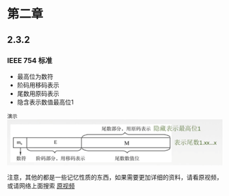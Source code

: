 # 第二章

## 2.3.2

### IEEE 754 标准

- 最高位为数符
- 阶码用移码表示
- 尾数用原码表示
- 隐含表示数值最高位1

`演示`
![yanshi](../images/biao_zhunIEE754.png)

注意，其他的都是一些记忆性质的东西，如果需要更加详细的资料，请看原视频，或请网络上面搜索
[原视频](https://www.bilibili.com/video/BV1BE411D7ii/?p=55&vd_source=d3ea9fa6b291ac6cd33aae43110b598e)
